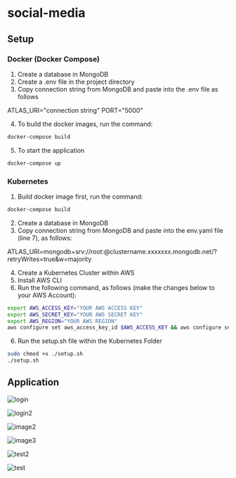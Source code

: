 # social-media
## Setup

### Docker (Docker Compose)
1.  Create a database in MongoDB
2.  Create a .env file in the project directory 
3.  Copy connection string from MongoDB and paste into the .env file as follows
    
ATLAS_URI="connection string" 
PORT="5000"

4.  To build the docker images, run the command:

```bash
docker-compose build
```

5.  To start the application 

```bash
docker-compose up
```

### Kubernetes
1. Build docker image first, run the command:

```bash
docker-compose build
```

2. Create a database in MongoDB
3. Copy connection string from MongoDB and paste into the env.yaml file (line 7), as follows:

ATLAS_URI=mongodb+srv://root:<password>@clustername.xxxxxxx.mongodb.net/?retryWrites=true&w=majority

4. Create a Kubernetes Cluster within AWS 
5. Install AWS CLI
6. Run the following command, as follows (make the changes below to your AWS Account):

```bash
export AWS_ACCESS_KEY="YOUR AWS ACCESS KEY"
export AWS_SECRET_KEY="YOUR AWS SECRET KEY"
export AWS_REGION="YOUR AWS REGION"
aws configure set aws_access_key_id $AWS_ACCESS_KEY && aws configure set aws_secret_access_key $AWS_SECRET_KEY && aws configure set region $AWS_REGION
```

6. Run the setup.sh file within the Kubernetes Folder

```bash
sudo chmod +x ./setup.sh
./setup.sh
```
## Application

![login](https://user-images.githubusercontent.com/92265482/219783789-63c7222c-db69-4287-bb50-5ae7da1aa4de.png)

![login2](https://user-images.githubusercontent.com/92265482/219783811-14647895-be8a-4a60-b829-492e1037cf32.png)

![image2](https://user-images.githubusercontent.com/92265482/219783898-c97b7bee-7bc0-42c8-a5ce-5bceb2610af3.png)

![image3](https://user-images.githubusercontent.com/92265482/219783966-db1f5b71-e585-45f1-9ec6-1bfd9ed6e171.png)

![test2](https://user-images.githubusercontent.com/92265482/219783952-b2f88758-89fc-4442-9b02-4d246129e393.png)

![test](https://user-images.githubusercontent.com/92265482/219784156-8c5fa103-a4c5-4d5c-8f6f-e4831ca55c88.png)

